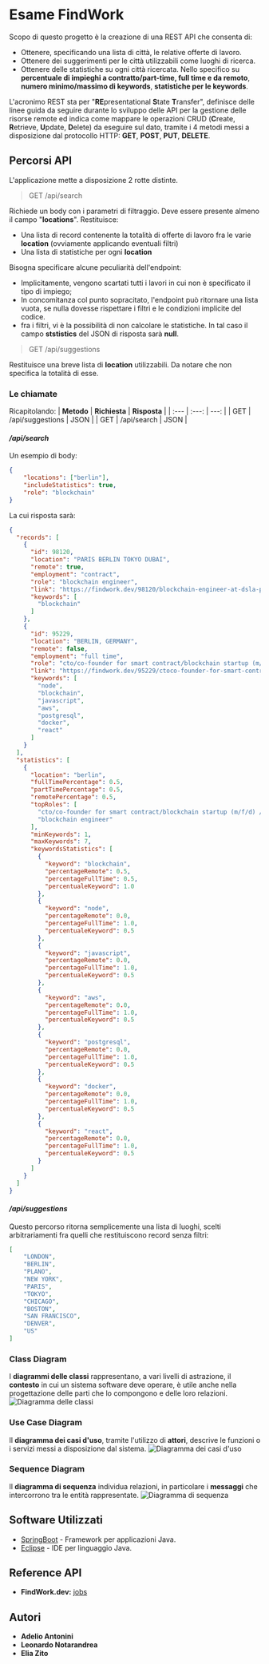 # Esame FindWork

Scopo di questo progetto è la creazione di una REST API che consenta di:

* Ottenere, specificando una lista di città, le relative offerte di lavoro.
* Ottenere dei suggerimenti per le città utilizzabili come luoghi di ricerca.
* Ottenere delle statistiche su ogni città ricercata. Nello specifico su **percentuale di impieghi a contratto/part-time, full time e da remoto**, **numero minimo/massimo di keywords**, **statistiche per le keywords**.

L'acronimo REST sta per "**RE**presentational **S**tate **T**ransfer",  definisce delle linee guida da seguire durante lo sviluppo delle API per la gestione delle risorse remote ed indica come mappare le operazioni CRUD (**C**reate, **R**etrieve, **U**pdate, **D**elete) da eseguire sul dato, tramite i 4 metodi messi a disposizione dal protocollo HTTP: **GET**, **POST**, **PUT**, **DELETE**.

## Percorsi API
L'applicazione mette a disposizione 2 rotte distinte.

>GET /api/search

Richiede un body con i parametri di filtraggio. Deve essere presente almeno il campo "**locations**". Restituisce: 
* Una lista di record contenente la totalità di offerte di lavoro fra le varie **location** (ovviamente applicando eventuali filtri)
* Una lista di statistiche per ogni **location**

Bisogna specificare alcune peculiarità dell'endpoint:
* Implicitamente, vengono scartati tutti i lavori in cui non è specificato il tipo di impiego;
* In concomitanza col punto sopracitato, l'endpoint può ritornare una lista vuota, se nulla dovesse rispettare i filtri e le condizioni implicite del codice.
* fra i filtri, vi è la possibilità di non calcolare le statistiche. In tal caso il campo **ststistics** del JSON di risposta sarà **null**.

>GET /api/suggestions

Restituisce una breve lista di **location** utilizzabili. Da notare che non specifica la totalità di esse.

### Le chiamate
Ricapitolando:
| **Metodo** | **Richiesta** | **Risposta** |
| :--- | :---: | ---: |
| GET   | /api/suggestions	| JSON |
| GET   | /api/search		| JSON |

#### */api/search*
Un esempio di body:
```json
{
	"locations": ["berlin"],
	"includeStatistics": true,
	"role": "blockchain"
}
```
La cui risposta sarà:
```json
{
  "records": [
    {
      "id": 98120,
      "location": "PARIS BERLIN TOKYO DUBAI",
      "remote": true,
      "employment": "contract",
      "role": "blockchain engineer",
      "link": "https://findwork.dev/98120/blockchain-engineer-at-dsla-protocol",
      "keywords": [
        "blockchain"
      ]
    },
    {
      "id": 95229,
      "location": "BERLIN, GERMANY",
      "remote": false,
      "employment": "full time",
      "role": "cto/co-founder for smart contract/blockchain startup (m/f/d) // termz",
      "link": "https://findwork.dev/95229/ctoco-founder-for-smart-contractblockchain-startup-mfd-termz-at-termz",
      "keywords": [
        "node",
        "blockchain",
        "javascript",
        "aws",
        "postgresql",
        "docker",
        "react"
      ]
    }
  ],
  "statistics": [
    {
      "location": "berlin",
      "fullTimePercentage": 0.5,
      "partTimePercentage": 0.5,
      "remotePercentage": 0.5,
      "topRoles": [
        "cto/co-founder for smart contract/blockchain startup (m/f/d) // termz",
        "blockchain engineer"
      ],
      "minKeywords": 1,
      "maxKeywords": 7,
      "keywordsStatistics": [
        {
          "keyword": "blockchain",
          "percentageRemote": 0.5,
          "percentageFullTime": 0.5,
          "percentualeKeyword": 1.0
        },
        {
          "keyword": "node",
          "percentageRemote": 0.0,
          "percentageFullTime": 1.0,
          "percentualeKeyword": 0.5
        },
        {
          "keyword": "javascript",
          "percentageRemote": 0.0,
          "percentageFullTime": 1.0,
          "percentualeKeyword": 0.5
        },
        {
          "keyword": "aws",
          "percentageRemote": 0.0,
          "percentageFullTime": 1.0,
          "percentualeKeyword": 0.5
        },
        {
          "keyword": "postgresql",
          "percentageRemote": 0.0,
          "percentageFullTime": 1.0,
          "percentualeKeyword": 0.5
        },
        {
          "keyword": "docker",
          "percentageRemote": 0.0,
          "percentageFullTime": 1.0,
          "percentualeKeyword": 0.5
        },
        {
          "keyword": "react",
          "percentageRemote": 0.0,
          "percentageFullTime": 1.0,
          "percentualeKeyword": 0.5
        }
      ]
    }
  ]
}
```

#### */api/suggestions*
Questo percorso ritorna semplicemente una lista di luoghi, scelti arbitrariamenti fra quelli che restituiscono record senza filtri:
```json
[
	"LONDON",
	"BERLIN",
	"PLANO",
	"NEW YORK",
	"PARIS",
	"TOKYO",
	"CHICAGO",
	"BOSTON",
	"SAN FRANCISCO",
	"DENVER",
	"US"
]
```

### Class Diagram
I **diagrammi delle classi** rappresentano, a vari livelli di astrazione, il **contesto** in cui un sistema software deve operare, è utile anche nella progettazione delle parti che lo compongono e delle loro relazioni.
![Diagramma delle classi](https://github.com/adelioA/Programmazione-Oggetti/blob/master/uml/class-diagram.png)

### Use Case Diagram
Il **diagramma dei casi d'uso**, tramite l'utilizzo di **attori**, descrive le funzioni o i servizi messi a disposizione dal sistema.
![Diagramma dei casi d'uso](https://github.com/adelioA/Programmazione-Oggetti/blob/master/uml/use-cases.png)

### Sequence Diagram
Il **diagramma di sequenza** individua relazioni, in particolare i **messaggi** che intercorrono tra le entità rappresentate.
![Diagramma di sequenza](https://github.com/adelioA/Programmazione-Oggetti/blob/master/uml/sequence-diagram.png)

## Software Utilizzati
* [SpringBoot](https://spring.io/projects/spring-boot) - Framework per applicazioni Java.
* [Eclipse](https://www.eclipse.org/) - IDE per linguaggio Java.

## Reference API
* **FindWork.dev:** [jobs](https://findwork.dev/api/jobs)

## Autori
* **Adelio Antonini**
* **Leonardo Notarandrea**
* **Elia Zito**